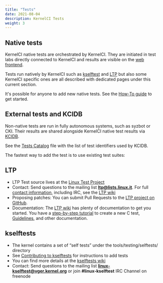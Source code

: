 ```yaml
---
title: "Tests"
date: 2021-08-04
description: KernelCI Tests
weight: 3
---
```


## Native tests

KernelCI native tests are orchestrated by KernelCI.  They are initiated in test
labs directly connected to KernelCI and results are visible on the [web
frontend](https://linux.kernelci.org/job/).

Tests run natively by KernelCI such as [kselftest](kselftest) and [LTP](ltp)
but also some KernelCI specific ones are all described with dedicated pages
under this current section.

It's possible for anyone to add new native tests.  See the [How-To
guide](howto) to get started.

## External tests and KCIDB

Non-native tests are run in fully autonomous systems, such as syzbot or CKI.
Their results are shared alongside KernelCI native test results via
[KCIDB](https://kcidb.kernelci.org).

See the [Tests Catalog](https://github.com/kernelci/kcidb/blob/main/tests.yaml)
file with the list of test identifiers used by KCIDB.

The fastest way to add the test is to use existing test suites:

## LTP

* LTP Test source lives at the [Linux Test Project](https://linux-test-project.github.io/)
* Contact: Send questions to the mailing list **ltp@lists.linux.it**. For full [contact information](https://github.com/linux-test-project/ltp/wiki/Contact-Info), including IRC, see the [LTP wiki](https://github.com/linux-test-project/ltp/wiki/Developers)
* Proposing patches: You can submit Pull Requests to the [LTP project on GitHub](https://github.com/linux-test-project/ltp).
* Documentation: The [LTP wiki](https://github.com/linux-test-project/ltp/wiki/Developers) has plenty of documentation to get you started.  You have a [step-by-step tutorial](https://github.com/linux-test-project/ltp/blob/master/doc/c-test-tutorial-simple.txt) to create a new C test, [Guidelines](https://github.com/linux-test-project/ltp/blob/master/doc/test-writing-guidelines.txt), and other documentation.

## kselftests

* The kernel contains a set of “self tests” under the tools/testing/selftests/
directory
* See [Contributing to kselftests](https://www.kernel.org/doc/html/latest/dev-tools/kselftest.html#contributing-new-tests) for instructions to add tests
* You can find more details at the [kselftests wiki](https://kselftest.wiki.kernel.org)
* Contact: Send questions to the mailing list **linux-kselftest@vger.kernel.org** or join **#linux-kselftest** IRC Channel on freenode
